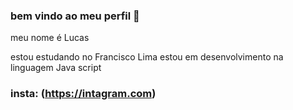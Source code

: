 ### bem vindo ao meu perfil 🥶

meu nome é Lucas

estou estudando no Francisco Lima 
estou em desenvolvimento na linguagem Java script 

### insta: (https://intagram.com)

